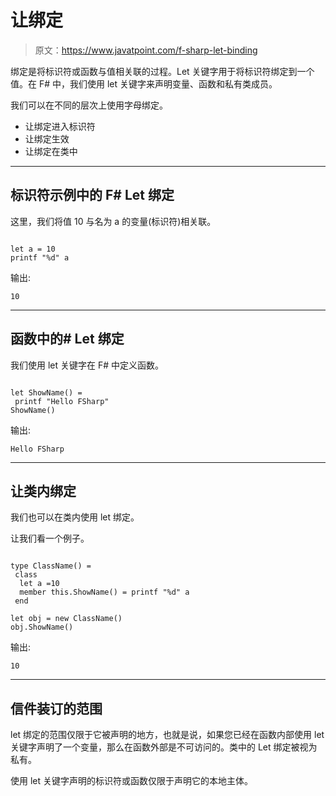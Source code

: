 # 让绑定

> 原文：<https://www.javatpoint.com/f-sharp-let-binding>

绑定是将标识符或函数与值相关联的过程。Let 关键字用于将标识符绑定到一个值。在 F# 中，我们使用 let 关键字来声明变量、函数和私有类成员。

我们可以在不同的层次上使用字母绑定。

*   让绑定进入标识符
*   让绑定生效
*   让绑定在类中

* * *

## 标识符示例中的 F# Let 绑定

这里，我们将值 10 与名为 a 的变量(标识符)相关联。

```

let a = 10
printf "%d" a

```

输出:

```
10

```

* * *

## 函数中的# Let 绑定

我们使用 let 关键字在 F# 中定义函数。

```

let ShowName() = 
 printf "Hello FSharp"
ShowName()

```

输出:

```
Hello FSharp

```

* * *

## 让类内绑定

我们也可以在类内使用 let 绑定。

让我们看一个例子。

```

type ClassName() = 
 class
  let a =10
  member this.ShowName() = printf "%d" a
 end

let obj = new ClassName()
obj.ShowName()

```

输出:

```
10

```

* * *

## 信件装订的范围

let 绑定的范围仅限于它被声明的地方，也就是说，如果您已经在函数内部使用 let 关键字声明了一个变量，那么在函数外部是不可访问的。类中的 Let 绑定被视为私有。

使用 let 关键字声明的标识符或函数仅限于声明它的本地主体。